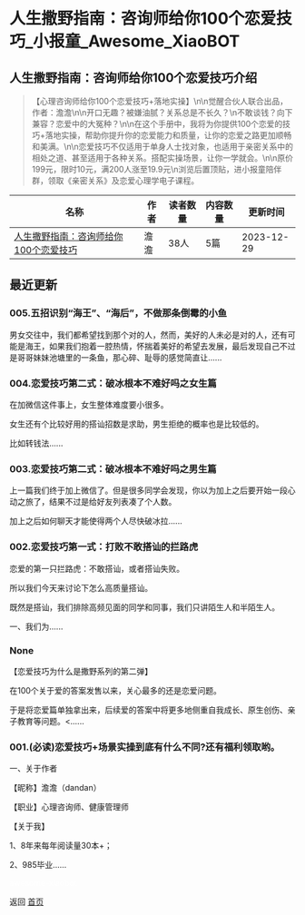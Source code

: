 # 人生撒野指南：咨询师给你100个恋爱技巧_小报童_Awesome_XiaoBOT

## 人生撒野指南：咨询师给你100个恋爱技巧介绍
> 【心理咨询师给你100个恋爱技巧+落地实操】\n\n觉醒合伙人联合出品，作者：澹澹\n\n开口无趣？被嫌油腻？关系总是不长久？\n不敢谈钱？向下兼容？恋爱中的大冤种？\n\n在这个手册中，我将为你提供100个恋爱的技巧+落地实操，帮助你提升你的恋爱能力和质量，让你的恋爱之路更加顺畅和美满。\n\n恋爱技巧不仅适用于单身人士找对象，也适用于亲密关系中的相处之道、甚至适用于各种关系。搭配实操场景，让你一学就会。\n\n原价199元，限时10元，满200人涨至19.9元\n浏览后置顶贴，进小报童陪伴群，领取《亲密关系》及恋爱心理学电子课程。  
  


|名称|作者|读者数量|内容数量|更新时间|
|---|---|---|---|---|
|[人生撒野指南：咨询师给你100个恋爱技巧](https://xiaobot.net/p/100lovetips?refer=0b133df9-27dc-423b-8101-639049001c13)|澹澹|38人|5篇|2023-12-29|

## 最近更新
### 005.五招识别“海王”、“海后”，不做那条倒霉的小鱼

男女交往中，我们都希望找到那个对的人，然而，美好的人未必是对的人，还有可能是海王，如果我们抱着一腔热情，怀揣着美好的希望去发展，最后发现自己不过是哥哥妹妹池塘里的一条鱼，那心碎、耻辱的感觉简直让......

### 004.恋爱技巧第二式：破冰根本不难好吗之女生篇

在加微信这件事上，女生整体难度要小很多。



女生还有个比较好用的搭讪招数是求助，男生拒绝的概率也是比较低的。



比如转钱法......

### 003.恋爱技巧第二式：破冰根本不难好吗之男生篇

上一篇我们终于加上微信了。但是很多同学会发现，你以为加上之后要开始一段心动之旅了，结果不过是给好友列表凑了个人数。



加上之后如何聊天才能使得两个人尽快破冰拉......

### 002.恋爱技巧第一式：打败不敢搭讪的拦路虎

恋爱的第一只拦路虎：不敢搭讪，或者搭讪失败。

所以我们今天来讨论下怎么高质量搭讪。

既然是搭讪，我们排除高频见面的同学和同事，我们只讲陌生人和半陌生人。

一、我们为......

### None

【恋爱技巧为什么是撒野系列的第二弹】

在100个关于爱的答案发售以来，关心最多的还是恋爱问题。

于是将恋爱篇单独拿出来，后续爱的答案中将更多地侧重自我成长、原生创伤、亲子教育等问题。<......

### 001.(必读)恋爱技巧+场景实操到底有什么不同?还有福利领取哟。

一、关于作者

【昵称】澹澹（dandan）

【职业】心理咨询师、健康管理师

【关于我】

1、8年来每年阅读量30本+；

2、985毕业......


<a href="https://github.com/Reno9527/awesome-xiaobot" style="color: white; text-decoration: none;">awesome-xiaobot</a>

返回 [首页](../README.md)
